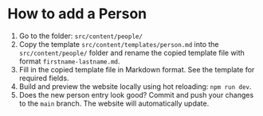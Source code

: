 # How to add a Person

1. Go to the folder: `src/content/people/`
2. Copy the template `src/content/templates/person.md` into the `src/content/people/` folder and rename the copied template file with format `firstname-lastname.md`.
3. Fill in the copied template file in Markdown format. See the template for required fields.
4. Build and preview the website locally using hot reloading: `npm run dev`.
5. Does the new person entry look good? Commit and push your changes to the `main` branch. The website will automatically update.